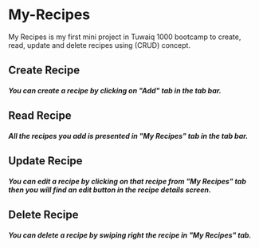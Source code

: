 # My-Recipes
My Recipes is my first  mini project in Tuwaiq 1000 bootcamp to create, read, update and delete recipes using (CRUD) concept.

## Create Recipe
##### You can create a recipe by clicking on "Add" tab in the tab bar.
## Read Recipe
##### All the recipes you add is presented in "My Recipes" tab in the tab bar.
## Update Recipe
##### You can edit a recipe by clicking on that recipe from "My Recipes" tab then you will find an edit button in the recipe details screen.
## Delete Recipe
##### You can delete a recipe by swiping right the recipe in "My Recipes" tab.
